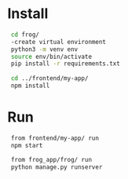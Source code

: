 # Install
```bash
 cd frog/
 -create virtual environment
 python3 -m venv env
 source env/bin/activate
 pip install -r requirements.txt
 
 cd ../frontend/my-app/
 npm install
```

 
 # Run
 ```bash
  from frontend/my-app/ run
  npm start

  from frog_app/frog/ run
  python manage.py runserver
  ```
